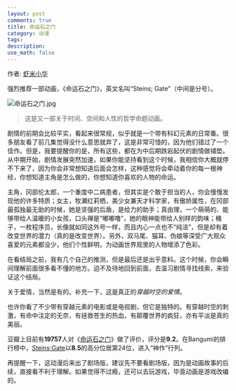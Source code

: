 ```yaml
---
layout: post
comments: true
title: 命运石之门
category: 动漫
tags:
description:
use_math: false
---
```


作者: [虾米小华](http://mioopoi.github.io/about.html)

强烈推荐一部动画，《命运石之门》，英文名叫“Steins; Gate”（中间是分号）。

![命运石之门.jpg](http://upload-images.jianshu.io/upload_images/215986-b527d009c571b8d8.jpg?imageMogr2/auto-orient/strip%7CimageView2/2/w/1240)

> 这是又一部关于时间、空间和人性的哲学命题动画。

剧情的前期会比较平实，看起来很常规，似乎就是一个带有科幻元素的日常番。很多朋友看了前几集觉得没什么意思就弃了，这是非常可惜的，因为他们错过了一个佳作。但是，我要提醒你的是，所有这些，都在为中后期跌宕起伏的剧情做铺垫。从中期开始，剧情发展突然加速，如果你能坚持看到这个时候，我相信你大概就停不下来了，因为你会非常想知道后面会怎样，这种感觉将会牵动着你的每一根神经，你想知道主角是怎么做的，你想知道你喜欢的人物的命运。

主角，冈部伦太郎，一个重度中二病患者，但其实是个敢于担当的人，你会慢慢发现他的许多特质；女主，牧瀬红莉栖，美少女兼天才科学家，有傲娇属性，在冈部最孤独最无助的时候，她是坚强的后盾，是给力的助手；真由理，一个萌萌的、能够带给人温暖的小女孩，口头禅是“嘟嘟噜”，她的眼神能带给人别样的韵味；桶子，一枚程序员，长像就如同这外号一样，而且内心一点也不“纯洁”，但是却有着改变世界的潜力（真的是改变世界）。另外，双马尾、猫耳、伪娘等深受广大观众喜爱的元素都没少，他们个性鲜明，为动画世界观里的人物增添了色彩。

在看结局之前，我有几个自己的推测，但是最后还是出乎意料。这个时候，你会瞬间理解前面很多看不懂的地方。迫不及待地回到前面，去温习剧情寻找线索，来验证这个结局。

关于爱情，当然是有的。补充一下，这是真正的*穿越时空的爱情*。

也许你看了不少带有穿越元素的电影或是电视剧，但它是独特的。有穿越时空的刺激，有命中注定的无奈，有拯救苍生的热血，有颠覆世界的疯狂，亦有平淡是真的美丽。

豆瓣上目前有**19757**人对《[命运石之门](https://movie.douban.com/subject/4925398/)》做了评价，评分是**9.2**。在Bangumi的排行榜中，[Steins;Gate](http://bangumi.tv/subject/10380)以**8.5**的高分位居第24位，进入“神作”行列。

再提醒一下，这动漫后来出了剧场版，建议先不要看剧场版，因为是动画故事的后续，直接看不利于理解。如果觉得不过瘾，还可以去玩游戏，毕竟动画是游戏改编的。
